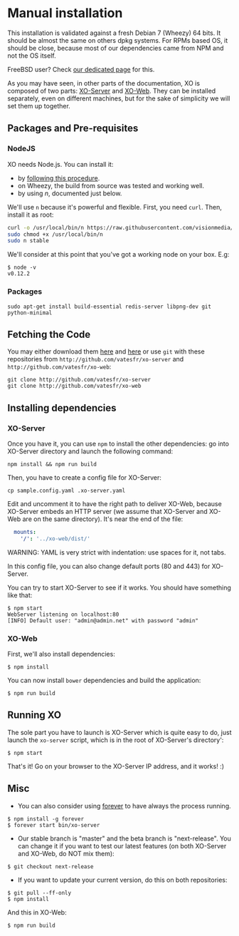 # Manual installation

This installation is validated against a fresh Debian 7 (Wheezy) 64 bits. It should be almost the same on others dpkg systems. For RPMs based OS, it should be close, because most of our dependencies came from NPM and not the OS itself.

FreeBSD user? Check [our dedicated page](./installation_freebsd.md) for this.

As you may have seen, in other parts of the documentation, XO is composed of two parts: [XO-Server](https://github.com/vatesfr/xo-server/) and [XO-Web](https://github.com/vatesfr/xo-web/). They can be installed separately, even on different machines, but for the sake of simplicity we will set them up together.

## Packages and Pre-requisites

### NodeJS

XO needs Node.js. You can install it:
- by [following this procedure](https://github.com/joyent/node/wiki/Installing-Node.js-via-package-manager).
- on Wheezy, the build from source was tested and working well.
- by using *n*, documented just below.

We'll use `n` because it's powerful and flexible. First, you need `curl`. Then, install it as root:

```bash
curl -o /usr/local/bin/n https://raw.githubusercontent.com/visionmedia/n/master/bin/n
sudo chmod +x /usr/local/bin/n
sudo n stable
```
We'll consider at this point that you've got a working node on your box. E.g:

```
$ node -v
v0.12.2
```

### Packages

```
sudo apt-get install build-essential redis-server libpng-dev git python-minimal
```

## Fetching the Code

You may either download them [here](https://github.com/vatesfr/xo-server/archive/master.zip) and [here](https://github.com/vatesfr/xo-web/archive/master.zip) or use `git` with these repositories from `http://github.com/vatesfr/xo-server` and `http://github.com/vatesfr/xo-web`:

```
git clone http://github.com/vatesfr/xo-server
git clone http://github.com/vatesfr/xo-web
```

## Installing dependencies

### XO-Server

Once you have it, you can use `npm` to install the other dependencies: go into XO-Server directory and launch the following command:

```
npm install && npm run build
```

Then, you have to create a config file for XO-Server:

```
cp sample.config.yaml .xo-server.yaml
```

Edit and uncomment it to have the right path to deliver XO-Web, because XO-Server embeds an HTTP server (we assume that XO-Server and XO-Web are on the same directory). It's near the end of the file:

```yaml
  mounts:
    '/': '../xo-web/dist/'
```
WARNING: YAML is very strict with indentation: use spaces for it, not tabs.

In this config file, you can also change default ports (80 and 443) for XO-Server.

You can try to start XO-Server to see if it works. You should have something like that:

```
$ npm start
WebServer listening on localhost:80
[INFO] Default user: "admin@admin.net" with password "admin"
```

### XO-Web

First, we'll also install dependencies:

```
$ npm install
```

You can now install `bower` dependencies and build the application:

```
$ npm run build
```

## Running XO

The sole part you have to launch is XO-Server which is quite easy to do, just launch the `xo-server` script, which is in the root of XO-Server's directory':

```
$ npm start
```
That's it! Go on your browser to the XO-Server IP address, and it works! :)

## Misc

- You can also consider using [forever](https://github.com/nodejitsu/forever) to have always the process running.

```
$ npm install -g forever
$ forever start bin/xo-server
```

- Our stable branch is "master" and the beta branch is "next-release". You can change it if you want to test our latest features (on both XO-Server and XO-Web, do NOT mix them):

```
$ git checkout next-release
```
- If you want to update your current version, do this on both repositories:

```
$ git pull --ff-only
$ npm install
```

And this in XO-Web:

```
$ npm run build
```
